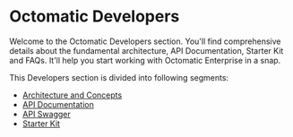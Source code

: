 # Octomatic Developers #

Welcome to the Octomatic Developers section. You'll find comprehensive details about the fundamental architecture, API Documentation, Starter Kit and FAQs. It'll help you start working with Octomatic Enterprise in a snap.

This Developers section is divided into following segments:

- [Architecture and Concepts](Arconcepts.md)
- [API Documentation](ApiDoc.md)
- [API Swagger](http://sandbox-api.octo.ai/)
- [Starter Kit](StarterKit.md)
